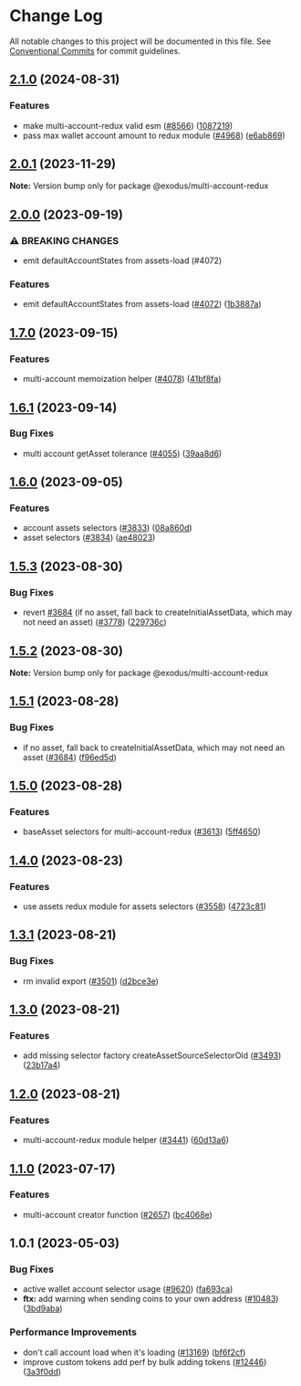 # Change Log

All notable changes to this project will be documented in this file.
See [Conventional Commits](https://conventionalcommits.org) for commit guidelines.

## [2.1.0](https://github.com/ExodusMovement/exodus-hydra/compare/@exodus/multi-account-redux@2.0.1...@exodus/multi-account-redux@2.1.0) (2024-08-31)

### Features

- make multi-account-redux valid esm ([#8566](https://github.com/ExodusMovement/exodus-hydra/issues/8566)) ([1087219](https://github.com/ExodusMovement/exodus-hydra/commit/10872196fc3fb1d728afa6fd763fc11e7aa08a5e))
- pass max wallet account amount to redux module ([#4968](https://github.com/ExodusMovement/exodus-hydra/issues/4968)) ([e6ab869](https://github.com/ExodusMovement/exodus-hydra/commit/e6ab8696da1ae56921ca4faef2b964096c005280))

## [2.0.1](https://github.com/ExodusMovement/exodus-hydra/compare/@exodus/multi-account-redux@2.0.0...@exodus/multi-account-redux@2.0.1) (2023-11-29)

**Note:** Version bump only for package @exodus/multi-account-redux

## [2.0.0](https://github.com/ExodusMovement/exodus-hydra/compare/@exodus/multi-account-redux@1.7.0...@exodus/multi-account-redux@2.0.0) (2023-09-19)

### ⚠ BREAKING CHANGES

- emit defaultAccountStates from assets-load (#4072)

### Features

- emit defaultAccountStates from assets-load ([#4072](https://github.com/ExodusMovement/exodus-hydra/issues/4072)) ([1b3887a](https://github.com/ExodusMovement/exodus-hydra/commit/1b3887ab0d10c14ee90622121bf2fa6847f53b17))

## [1.7.0](https://github.com/ExodusMovement/exodus-hydra/compare/@exodus/multi-account-redux@1.6.1...@exodus/multi-account-redux@1.7.0) (2023-09-15)

### Features

- multi-account memoization helper ([#4078](https://github.com/ExodusMovement/exodus-hydra/issues/4078)) ([41bf8fa](https://github.com/ExodusMovement/exodus-hydra/commit/41bf8fa090e3f63713c5acb5356ddd737f0eac12))

## [1.6.1](https://github.com/ExodusMovement/exodus-hydra/compare/@exodus/multi-account-redux@1.6.0...@exodus/multi-account-redux@1.6.1) (2023-09-14)

### Bug Fixes

- multi account getAsset tolerance ([#4055](https://github.com/ExodusMovement/exodus-hydra/issues/4055)) ([39aa8d6](https://github.com/ExodusMovement/exodus-hydra/commit/39aa8d66f0e373ae710d41b3735a1395b5d8a793))

## [1.6.0](https://github.com/ExodusMovement/exodus-hydra/compare/@exodus/multi-account-redux@1.5.3...@exodus/multi-account-redux@1.6.0) (2023-09-05)

### Features

- account assets selectors ([#3833](https://github.com/ExodusMovement/exodus-hydra/issues/3833)) ([08a860d](https://github.com/ExodusMovement/exodus-hydra/commit/08a860d84e853e29db57bf3c1aa280681f6b6452))
- asset selectors ([#3834](https://github.com/ExodusMovement/exodus-hydra/issues/3834)) ([ae48023](https://github.com/ExodusMovement/exodus-hydra/commit/ae480232d1cde59e0aa7c2595b578c662c9b4aa3))

## [1.5.3](https://github.com/ExodusMovement/exodus-hydra/compare/@exodus/multi-account-redux@1.5.2...@exodus/multi-account-redux@1.5.3) (2023-08-30)

### Bug Fixes

- revert [#3684](https://github.com/ExodusMovement/exodus-hydra/issues/3684) (if no asset, fall back to createInitialAssetData, which may not need an asset) ([#3778](https://github.com/ExodusMovement/exodus-hydra/issues/3778)) ([229736c](https://github.com/ExodusMovement/exodus-hydra/commit/229736c9c74738765b83f8d716943843e23be2ce))

## [1.5.2](https://github.com/ExodusMovement/exodus-hydra/compare/@exodus/multi-account-redux@1.5.1...@exodus/multi-account-redux@1.5.2) (2023-08-30)

**Note:** Version bump only for package @exodus/multi-account-redux

## [1.5.1](https://github.com/ExodusMovement/exodus-hydra/compare/@exodus/multi-account-redux@1.5.0...@exodus/multi-account-redux@1.5.1) (2023-08-28)

### Bug Fixes

- if no asset, fall back to createInitialAssetData, which may not need an asset ([#3684](https://github.com/ExodusMovement/exodus-hydra/issues/3684)) ([f96ed5d](https://github.com/ExodusMovement/exodus-hydra/commit/f96ed5dcb9e0922a819d0278f8a2cd3438c48711))

## [1.5.0](https://github.com/ExodusMovement/exodus-hydra/compare/@exodus/multi-account-redux@1.4.0...@exodus/multi-account-redux@1.5.0) (2023-08-28)

### Features

- baseAsset selectors for multi-account-redux ([#3613](https://github.com/ExodusMovement/exodus-hydra/issues/3613)) ([5ff4650](https://github.com/ExodusMovement/exodus-hydra/commit/5ff4650ebf00b9e3e5d99957e8399b3d9b7ab74e))

## [1.4.0](https://github.com/ExodusMovement/exodus-hydra/compare/@exodus/multi-account-redux@1.3.1...@exodus/multi-account-redux@1.4.0) (2023-08-23)

### Features

- use assets redux module for assets selectors ([#3558](https://github.com/ExodusMovement/exodus-hydra/issues/3558)) ([4723c81](https://github.com/ExodusMovement/exodus-hydra/commit/4723c81f16d5915748e61ab51570b42bc89764f7))

## [1.3.1](https://github.com/ExodusMovement/exodus-hydra/compare/@exodus/multi-account-redux@1.3.0...@exodus/multi-account-redux@1.3.1) (2023-08-21)

### Bug Fixes

- rm invalid export ([#3501](https://github.com/ExodusMovement/exodus-hydra/issues/3501)) ([d2bce3e](https://github.com/ExodusMovement/exodus-hydra/commit/d2bce3e3d1919c1e7a3166467c2034f054bc21e1))

## [1.3.0](https://github.com/ExodusMovement/exodus-hydra/compare/@exodus/multi-account-redux@1.2.0...@exodus/multi-account-redux@1.3.0) (2023-08-21)

### Features

- add missing selector factory createAssetSourceSelectorOld ([#3493](https://github.com/ExodusMovement/exodus-hydra/issues/3493)) ([23b17a4](https://github.com/ExodusMovement/exodus-hydra/commit/23b17a462cda1d3ae426694165ce1ed37d5dc507))

## [1.2.0](https://github.com/ExodusMovement/exodus-hydra/compare/@exodus/multi-account-redux@1.1.0...@exodus/multi-account-redux@1.2.0) (2023-08-21)

### Features

- multi-account-redux module helper ([#3441](https://github.com/ExodusMovement/exodus-hydra/issues/3441)) ([60d13a6](https://github.com/ExodusMovement/exodus-hydra/commit/60d13a67a0022f2d475f23ae1e1c51073a67ca70))

## [1.1.0](https://github.com/ExodusMovement/exodus-hydra/compare/@exodus/multi-account-redux@1.0.1...@exodus/multi-account-redux@1.1.0) (2023-07-17)

### Features

- multi-account creator function ([#2657](https://github.com/ExodusMovement/exodus-hydra/issues/2657)) ([bc4068e](https://github.com/ExodusMovement/exodus-hydra/commit/bc4068ecc0f26d424e723a7f166d900281014c78))

## 1.0.1 (2023-05-03)

### Bug Fixes

- active wallet account selector usage ([#9620](https://github.com/ExodusMovement/exodus-hydra/issues/9620)) ([fa693ca](https://github.com/ExodusMovement/exodus-hydra/commit/fa693ca117d8fd50f9fcd8e0a9caf38c20360e61))
- **ftx:** add warning when sending coins to your own address ([#10483](https://github.com/ExodusMovement/exodus-hydra/issues/10483)) ([3bd9aba](https://github.com/ExodusMovement/exodus-hydra/commit/3bd9aba8f38829a3f247fd62ec4c2f066998a4cf))

### Performance Improvements

- don't call account load when it's loading ([#13169](https://github.com/ExodusMovement/exodus-hydra/issues/13169)) ([bf6f2cf](https://github.com/ExodusMovement/exodus-hydra/commit/bf6f2cfe29c518619299de0360946f736fd95eb4))
- improve custom tokens add perf by bulk adding tokens ([#12446](https://github.com/ExodusMovement/exodus-hydra/issues/12446)) ([3a3f0dd](https://github.com/ExodusMovement/exodus-hydra/commit/3a3f0dd5dd56fc130725b8bd26f970f35f0eff7e))
